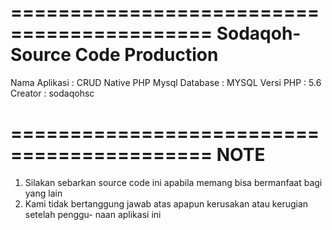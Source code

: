 ===========================================
	   Sodaqoh-Source Code Production
===========================================

Nama Aplikasi 		: CRUD Native PHP Mysql
Database			: MYSQL
Versi PHP			: 5.6
Creator				: sodaqohsc

===========================================
				   NOTE
===========================================
1. Silakan sebarkan source code ini apabila
	memang bisa bermanfaat bagi yang lain
2. Kami tidak bertanggung jawab atas apapun
	kerusakan atau kerugian setelah penggu-
	naan aplikasi ini